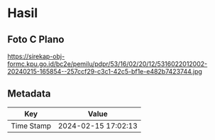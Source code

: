 # Hasil

## Foto C Plano

https://sirekap-obj-formc.kpu.go.id/bc2e/pemilu/pdpr/53/16/02/20/12/5316022012002-20240215-165854--257ccf29-c3c1-42c5-bf1e-e482b7423744.jpg


## Metadata

| Key        | Value               |
| ---------- | ------------------- |
| Time Stamp | 2024-02-15 17:02:13 |



